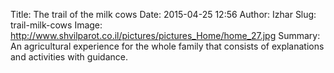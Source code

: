 Title: The trail of the milk cows
Date: 2015-04-25 12:56
Author: Izhar
Slug: trail-milk-cows
Image: http://www.shvilparot.co.il/pictures/pictures_Home/home_27.jpg
Summary: An agricultural experience for the whole family that consists of explanations and activities with guidance.
